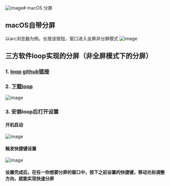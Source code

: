 ![image](https://github.com/guguji666666/macOS-Tips/assets/96930989/1cd18ecc-a9b9-4723-b6b8-f9d3baa87c7c)# macOS 分屏

## macOS自带分屏

以arc浏览器为例，长按该按钮，窗口进入全屏并分屏模式
![image](https://github.com/guguji666666/macOS-Tips/assets/96930989/7e0c63b6-52bb-48d9-968f-545ce4eea934)


## 三方软件loop实现的分屏（非全屏模式下的分屏）
### 

### 1. [loop github链接](https://github.com/MrKai77/Loop)  
### 2. [下载loop](https://github.com/MrKai77/Loop/releases)
![image](https://github.com/guguji666666/macOS-Tips/assets/96930989/e6e25eec-ca09-4697-ad07-94676cc1ffed)

### 3. 安装loop后打开设置
#### 开机启动
![image](https://github.com/guguji666666/macOS-Tips/assets/96930989/a26b0aa6-a86d-4097-b3fa-f2b9e2e557f9)

#### 触发快捷键设置
![image](https://github.com/guguji666666/macOS-Tips/assets/96930989/a7f29fd5-6a2b-46bf-bc79-69dfa44a02fa)

#### 设置完成后，在任一你想要分屏的窗口中，按下之前设置的快捷键，移动光标调整方向，就能实现快速分屏
